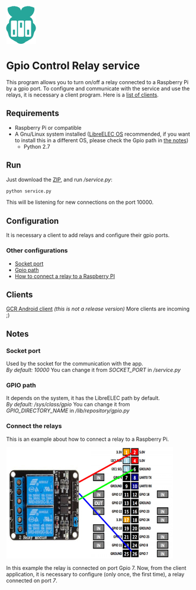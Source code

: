 <img alt="Gpio Control Relay" title="Gpio Control Relay service" src="resources/images/icon.png">

# Gpio Control Relay service
This program allows you to turn on/off a relay connected to a Raspberry Pi by a gpio port.
To configure and communicate with the service and use the relays, 
it is necessary a client program. Here is a [list of clients](#clients).

## Requirements
- Raspberry Pi or compatible
- A Gnu/Linux system installed ([LibreELEC OS](https://libreelec.tv/)
 recommended, if you want to install this in a 
different OS, please check the Gpio path in [the notes](#gpio-path))
    - Python 2.7

## Run
Just download the [ZIP](https://github.com/nearlg/script.service.relay/archive/master.zip), 
and run _/service.py_:

```bash
python service.py
```
This will be listening for new connections on the port 10000.

## Configuration
It is necessary a client to add relays and configure their gpio ports.

### Other configurations
* [Socket port](#socket-port)
* [Gpio path](#gpio-path)
* [How to connect a relay to a Raspberry PI](#connect-the-relays)

## Clients
[GCR Android client](https://github.com/nearlg/gcr-cli-android/tree/next) _(this is not a release version)_
More clients are incoming ;)

## Notes
### Socket port
Used by the socket for the communication with the app.</br>
*By default: 10000*
You can change it from _SOCKET_PORT_ in _/service.py_

### GPIO path
It depends on the system, it has the LibreELEC path by default.</br>
*By default: /sys/class/gpio*
You can change it from _GPIO_DIRECTORY_NAME_ in _/lib/repository/gpio.py_

### Connect the relays
This is an example about how to connect a relay to a Raspberry Pi.

<img alt="Relay connection schema" title="Relay connection schema" src="doc/relay-connection-schema.jpeg" width="450" height="300">

In this example the relay is connected on port Gpio 7.
Now, from the client application, it is necessary to configure (only once, the first time), a relay connected on port _7_.
